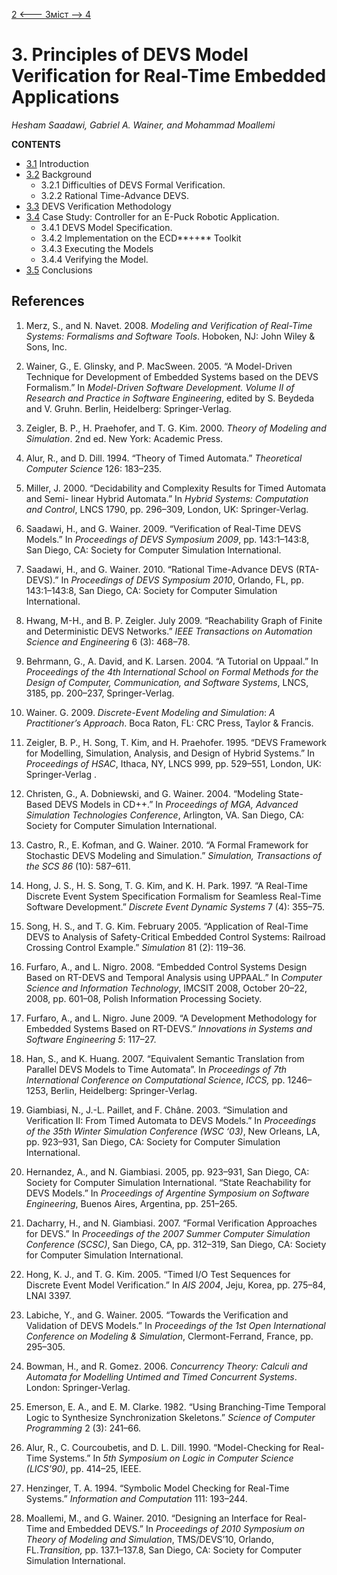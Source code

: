 [2 <--- ](2.md) [   Зміст   ](README.md) [--> 4](4.md)

# 3. Principles of DEVS Model Verification for Real-Time Embedded Applications

*Hesham* *Saadawi,* *Gabriel* *A.* *Wainer,* *and* *Mohammad* *Moallemi*

**CONTENTS**

- [3.1](3_1.md)    Introduction 
- [3.2](3_2.md)    Background 
  - 3.2.1    Difficulties of DEVS Formal Verification. 
  - 3.2.2    Rational Time-Advance DEVS. 
- [3.3](3_3.md)    DEVS Verification Methodology 
- [3.4](3_4.md)    Case Study: Controller for an E-Puck Robotic Application. 
  - 3.4.1    DEVS Model Specification. 
  - 3.4.2    Implementation on the ECD**++** Toolkit 
  - 3.4.3    Executing the Models 
  - 3.4.4    Verifying the Model. 
- [3.5](3_5.md)    Conclusions 

## References 

1.  Merz, S., and N. Navet. 2008. *Modeling and Verification of Real-Time Systems: Formalisms and Software Tools*. Hoboken, NJ: John Wiley & Sons, Inc.

2.  Wainer, G., E. Glinsky, and P. MacSween. 2005. “A Model-Driven Technique for Development of Embedded Systems based on the DEVS Formalism.” In *Model-Driven Software Development. Volume II of Research and Practice in Software Engineering*, edited by S. Beydeda and V. Gruhn. Berlin, Heidelberg: Springer-Verlag.

3.  Zeigler, B. P., H. Praehofer, and T. G. Kim. 2000. *Theory of Modeling and Simulation*. 2nd ed. New York: Academic Press.

4.  Alur, R., and D. Dill. 1994. “Theory of Timed Automata.” *Theoretical* *Computer Science* 126: 183–235.

5.  Miller, J. 2000. “Decidability and Complexity Results for Timed Automata and Semi- linear Hybrid Automata.” In *Hybrid Systems: Computation and Control*, LNCS 1790, pp. 296–309, London, UK: Springer-Verlag.

6.  Saadawi, H., and G. Wainer. 2009. “Verification of Real-Time DEVS Models.” In *Proceedings of DEVS Symposium 2009*, pp. 143:1–143:8, San Diego, CA: Society for Computer Simulation International.

7.  Saadawi, H., and G. Wainer. 2010. “Rational Time-Advance DEVS (RTA-DEVS).” In *Proceedings of DEVS Symposium 2010*, Orlando, FL, pp. 143:1–143:8, San Diego, CA: Society for Computer Simulation International.

8.  Hwang, M-H., and B. P. Zeigler. July 2009. “Reachability Graph of Finite and Deterministic DEVS Networks.” *IEEE Transactions on Automation Science and Engineering* 6 (3): 468–78.

9.  Behrmann, G., A. David, and K. Larsen. 2004. “A Tutorial on Uppaal.” In *Proceedings of the 4th International School on Formal Methods for the Design of Computer, Communication, and Software Systems*, LNCS, 3185, pp. 200–237, Springer-Verlag.

10.  Wainer. G. 2009. *Discrete-Event Modeling and Simulation*: *A Practitioner’s Approach*. Boca Raton, FL: CRC Press, Taylor & Francis.

11.  Zeigler, B. P., H. Song, T. Kim, and H. Praehofer. 1995. “DEVS Framework for Modelling, Simulation, Analysis, and Design of Hybrid Systems.” In *Proceedings of HSAC*, Ithaca, NY, LNCS 999, pp. 529–551, London, UK: Springer-Verlag .

12.  Christen, G., A. Dobniewski, and G. Wainer. 2004. “Modeling State-Based DEVS Models in CD++.” In *Proceedings of MGA, Advanced Simulation Technologies Conference*, Arlington, VA. San Diego, CA: Society for Computer Simulation International.

13.  Castro, R., E. Kofman, and G. Wainer. 2010. “A Formal Framework for Stochastic DEVS Modeling and Simulation.” *Simulation, Transactions of the SCS 86* (10): 587–611.

14.  Hong, J. S., H. S. Song, T. G. Kim, and K. H. Park. 1997. “A Real-Time Discrete Event System Specification Formalism for Seamless Real-Time Software Development.” *Discrete Event Dynamic Systems* 7 (4): 355–75.

15.  Song, H. S., and T. G. Kim. February 2005. “Application of Real-Time DEVS to Analysis of Safety-Critical Embedded Control Systems: Railroad Crossing Control Example.” *Simulation* 81 (2): 119–36.

16.  Furfaro, A., and L. Nigro. 2008. “Embedded Control Systems Design Based on RT-DEVS and Temporal Analysis using UPPAAL.” In *Computer Science and Information Technology*, IMCSIT 2008, October 20–22, 2008, pp. 601–08, Polish Information Processing Society.

17.  Furfaro, A., and L. Nigro. June 2009. “A Development Methodology for Embedded Systems Based on RT-DEVS.” *Innovations in Systems and Software Engineering 5*: 117–27.

18.  Han, S., and K. Huang. 2007. “Equivalent Semantic Translation from Parallel DEVS Models to Time Automata”. In *Proceedings of 7th International Conference on Computational Science*, *ICCS,* pp. 1246–1253, Berlin, Heidelberg: Springer-Verlag.

19.  Giambiasi, N., J.-L. Paillet, and F. Châne. 2003. “Simulation and Verification II: From Timed Automata to DEVS Models.” In *Proceedings of the 35th Winter Simulation Conference (WSC ‘03)*, New Orleans, LA, pp. 923–931, San Diego, CA: Society for Computer Simulation International.

20.  Hernandez, A., and N. Giambiasi. 2005, pp. 923–931, San Diego, CA: Society for Computer Simulation International. “State Reachability for DEVS Models.” In *Proceedings of Argentine Symposium on Software Engineering*, Buenos Aires, Argentina, pp. 251–265.

21.  Dacharry, H., and N. Giambiasi. 2007. “Formal Verification Approaches for DEVS.” In *Proceedings of the 2007 Summer Computer Simulation Conference (SCSC)*, San Diego, CA, pp. 312–319, San Diego, CA: Society for Computer Simulation International.

22.  Hong, K. J., and T. G. Kim. 2005. “Timed I/O Test Sequences for Discrete Event Model Verification.” In *AIS 2004*, Jeju, Korea, pp. 275–84, LNAI 3397.

23.  Labiche, Y., and G. Wainer. 2005. “Towards the Verification and Validation of DEVS Models.” In *Proceedings of the 1st Open International Conference on Modeling & Simulation*, Clermont-Ferrand, France, pp. 295–305.

24.  Bowman, H., and R. Gomez. 2006. *Concurrency Theory: Calculi and Automata for Modelling Untimed and Timed Concurrent Systems*. London: Springer-Verlag.

25.  Emerson, E. A., and E. M. Clarke. 1982. “Using Branching-Time Temporal Logic to Synthesize Synchronization Skeletons.” *Science of Computer Programming* 2 (3): 241–66.

26.  Alur, R., C. Courcoubetis, and D. L. Dill. 1990. “Model-Checking for Real-Time Systems.” In *5th Symposium on Logic in Computer Science (LICS’90)*, pp. 414–25, IEEE.

27.  Henzinger, T. A. 1994. “Symbolic Model Checking for Real-Time Systems.” *Information* *and Computation* 111: 193–244.

28.  Moallemi, M., and G. Wainer. 2010. “Designing an Interface for Real-Time and Embedded DEVS.” In *Proceedings of 2010 Symposium on Theory of Modeling and Simulation*, TMS/DEVS’10, Orlando, FL.*Transition,* pp. 137.1–137.8, San Diego, CA: Society for Computer Simulation International.